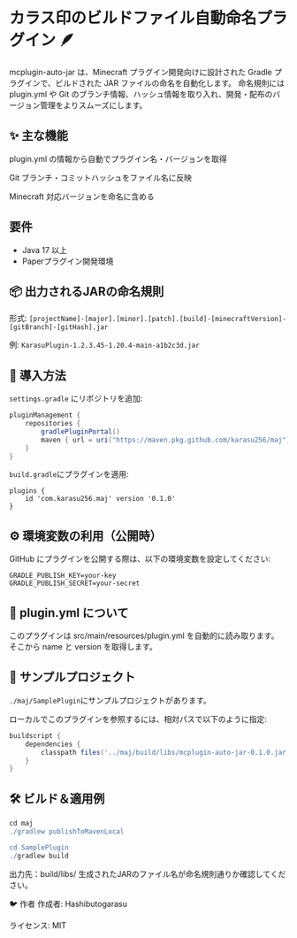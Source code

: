 # カラス印のビルドファイル自動命名プラグイン 🪶

mcplugin-auto-jar は、Minecraft プラグイン開発向けに設計された Gradle プラグインで、ビルドされた JAR ファイルの命名を自動化します。
命名規則には plugin.yml や Git のブランチ情報、ハッシュ情報を取り入れ、開発・配布のバージョン管理をよりスムーズにします。

## ✨ 主な機能
plugin.yml の情報から自動でプラグイン名・バージョンを取得

Git ブランチ・コミットハッシュをファイル名に反映

Minecraft 対応バージョンを命名に含める

## 要件

- Java 17 以上
- Paperプラグイン開発環境

## 📦 出力されるJARの命名規則
形式:
`[projectName]-[major].[minor].[patch].[build]-[minecraftVersion]-[gitBranch]-[gitHash].jar`

例:
`KarasuPlugin-1.2.3.45-1.20.4-main-a1b2c3d.jar`

## 🚀 導入方法
`settings.gradle` にリポジトリを追加:

```gradle
pluginManagement {
    repositories {
        gradlePluginPortal()
        maven { url = uri("https://maven.pkg.github.com/karasu256/maj") }
    }
}
```

`build.gradle`にプラグインを適用:

```
plugins {
    id 'com.karasu256.maj' version '0.1.0'
}
```

## ⚙️ 環境変数の利用（公開時）
GitHub にプラグインを公開する際は、以下の環境変数を設定してください:

```
GRADLE_PUBLISH_KEY=your-key
GRADLE_PUBLISH_SECRET=your-secret
```

## 📁 plugin.yml について
このプラグインは src/main/resources/plugin.yml を自動的に読み取ります。
そこから name と version を取得します。

## 🧪 サンプルプロジェクト
`./maj/SamplePlugin`にサンプルプロジェクトがあります。

ローカルでこのプラグインを参照するには、相対パスで以下のように指定:

```gradle
buildscript {
    dependencies {
        classpath files('../maj/build/libs/mcplugin-auto-jar-0.1.0.jar')
    }
}
```

## 🛠 ビルド＆適用例

```gradle
cd maj
./gradlew publishToMavenLocal

cd SamplePlugin
./gradlew build
```
出力先：build/libs/
生成されたJARのファイル名が命名規則通りか確認してください。

🐦 作者
作成者: Hashibutogarasu

ライセンス: MIT
